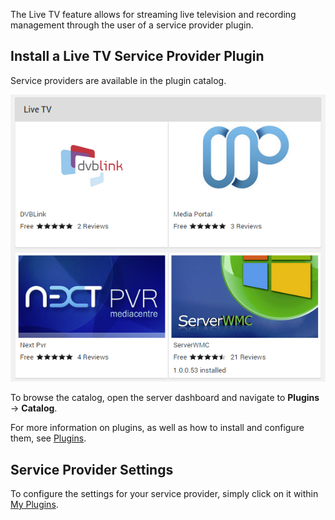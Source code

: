 The Live TV feature allows for streaming live television and recording management through the user of a service provider plugin.

## Install a Live TV Service Provider Plugin

Service providers are available in the plugin catalog. 

![](images/server/livetv5.png)

To browse the catalog, open the server dashboard and navigate to **Plugins** -> **Catalog**.

For more information on plugins, as well as how to install and configure them, see [Plugins](Plugins).

## Service Provider Settings

To configure the settings for your service provider, simply click on it within [My Plugins](Plugins#my-plugins). 
